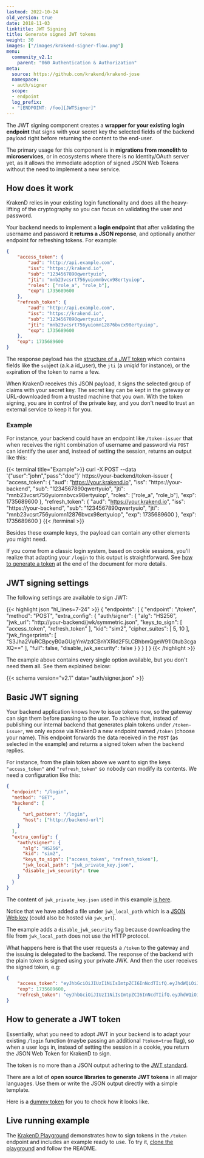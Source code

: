 ```yaml
---
lastmod: 2022-10-24
old_version: true
date: 2018-11-03
linktitle: JWT Signing
title: Generate signed JWT tokens
weight: 30
images: ["/images/krakend-signer-flow.png"]
menu:
  community_v2.1:
    parent: "060 Authentication & Authorization"
meta:
  source: https://github.com/krakend/krakend-jose
  namespace:
  - auth/signer
  scope:
  - endpoint
  log_prefix:
  - "[ENDPOINT: /foo][JWTSigner]"
---
```


The JWT signing component creates a **wrapper for your existing login endpoint** that signs with your secret key the selected fields of the backend payload right before returning the content to the end-user.

The primary usage for this component is in **migrations from monolith to microservices**, or in ecosystems where there is no Identity/OAuth server yet, as it allows the immediate adoption of signed JSON Web Tokens without the need to implement a new service.

## How does it work
KrakenD relies in your existing login functionality and does all the heavy-lifting of the cryptography so you can focus on validating the user and password.

Your backend needs to implement a **login endpoint** that after validating the username and password **it returns a JSON reponse**, and optionally another endpoint for refreshing tokens. For example:

```json
{
    "access_token": {
        "aud": "http://api.example.com",
        "iss": "https://krakend.io",
        "sub": "1234567890qwertyuio",
        "jti": "mnb23vcsrt756yuiomnbvcx98ertyuiop",
        "roles": ["role_a", "role_b"],
        "exp": 1735689600
    },
    "refresh_token": {
        "aud": "http://api.example.com",
        "iss": "https://krakend.io",
        "sub": "1234567890qwertyuio",
        "jti": "mnb23vcsrt756yuiomn12876bvcx98ertyuiop",
        "exp": 1735689600
    },
    "exp": 1735689600
}
```

The response payload has the [structure of a JWT token](https://www.rfc-editor.org/rfc/rfc7519#section-4.1) which contains fields like the `sub`ject (a.k.a id_user), the `jti` (a *uniqid* for instance), or the `exp`iration of the token to name a few.

When KrakenD receives this JSON payload, it signs the selected group of claims with your secret key. The secret key can be kept in the gateway or URL-downloaded from a trusted machine that you own. With the token signing, you are in control of the private key, and you don't need to trust an external service to keep it for you.

### Example
For instance, your backend could have an endpoint like `/token-issuer` that when receives the right combination of username and password via `POST` can identify the user and, instead of setting the session, returns an output like this:

{{< terminal title="Example">}}
curl -X POST --data '{"user":"john","pass":"doe"}' https://your-backend/token-issuer
{
    "access_token": {
        "aud": "https://your.krakend.io",
        "iss": "https://your-backend",
        "sub": "1234567890qwertyuio",
        "jti": "mnb23vcsrt756yuiomnbvcx98ertyuiop",
        "roles": ["role_a", "role_b"],
        "exp": 1735689600
    },
    "refresh_token": {
        "aud": "https://your.krakend.io",
        "iss": "https://your-backend",
        "sub": "1234567890qwertyuio",
        "jti": "mnb23vcsrt756yuiomn12876bvcx98ertyuiop",
        "exp": 1735689600
    },
    "exp": 1735689600
}
{{< /terminal >}}


Besides these example keys, the payload can contain any other elements you might need.

If you come from a classic login system, based on cookie sessions, you'll realize that adapting your `/login` to this output is straightforward. See [how to generate a token](#how-to-generate-a-jwt-token) at the end of the document for more details.


## JWT signing settings
The following settings are available to sign JWT:

{{< highlight json "hl_lines=7-24" >}}
{
  "endpoints": [
    {
      "endpoint": "/token",
      "method": "POST",
      "extra_config": {
        "auth/signer": {
          "alg": "HS256",
          "jwk_url": "http://your-backend/jwk/symmetric.json",
          "keys_to_sign": [
            "access_token",
            "refresh_token"
          ],
          "kid": "sim2",
          "cipher_suites": [
            5,
            10
          ],
          "jwk_fingerprints": [
            "S3Jha2VuRCBpcyB0aGUgYmVzdCBnYXRld2F5LCBhbmQgeW91IGtub3cgaXQ=="
          ],
          "full": false,
          "disable_jwk_security": false
        }
      }
    }
  ]
}
{{< /highlight >}}

The example above contains every single option available, but you don't need them all. See them explained below:

{{< schema version="v2.1" data="auth/signer.json" >}}

## Basic JWT signing
Your backend application knows how to issue tokens now, so the gateway can sign them before passing to the user. To achieve that, instead of publishing our internal backend that generates plain tokens under `/token-issuer`, we only expose via KrakenD a new endpoint named `/token` (choose your name). This endpoint forwards the data received in the `POST` (as selected in the example) and returns a signed token when the backend replies.

For instance, from the plain token above we want to sign the keys `"access_token"` and `"refresh_token"` so nobody can modify its contents. We need a configuration like this:

```json
{
  "endpoint": "/login",
  "method": "GET",
  "backend": [
    {
      "url_pattern": "/login",
      "host": ["http://backend-url"]
    }
  ],
  "extra_config": {
    "auth/signer": {
      "alg": "HS256",
      "kid": "sim2",
      "keys_to_sign": ["access_token", "refresh_token"],
      "jwk_local_path": "jwk_private_key.json",
      "disable_jwk_security": true
    }
  }
}
```

The content of `jwk_private_key.json` used in this example [is here](https://github.com/krakend/playground-community/blob/master/data/jwk/symmetric.json).


Notice that we have added a file under `jwk_local_path` which is a [JSON Web key](https://tools.ietf.org/html/rfc7517#appendix-C.1) (could also be hosted via `jwk_url`).

The example adds a `disable_jwk_security` flag because downloading the file from `jwk_local_path` does not use the HTTP protocol.


What happens here is that the user requests a `/token` to the gateway and the issuing is delegated to the backend. The response of the backend with the plain token is signed using your private JWK. And then the user receives the signed token, e.g:

```json
{
    "access_token": "eyJhbGciOiJIUzI1NiIsImtpZCI6InNcdTIifQ.eyJhdWQiOiJodHRwOi8vYXBpLmV4YW1wbGUuY29tIiwiZXhwIjoxNzM1Njg5NjAwLCJpf1MiOiJodHRwczovL2tyYWtlbmQuaW8iLCJqdGkiOiJtbmIyM3Zjf1J0NzU2eXVcd21uYnZjeDk4ZXJ0eXVcd3AiLCJyb2xlcyI6WyJyb2xlX2EiLCJyb2xlX2IiXSwif1ViIjoiMTIzNDU2Nzg5MHF3ZXJ0eXVcdyJ9.htgbhantGcv6zrN1i43Rl58q1sokh3lzuFgzfenI0Rk",
    "exp": 1735689600,
    "refresh_token": "eyJhbGciOiJIUzI1NiIsImtpZCI6InNcdTIifQ.eyJhdWQiOiJodHRwOi8vYXBpLmV4YW1wbGUuY29tIiwiZXhwIjoxNzM1Njg5NjAwLCJpf1MiOiJodHRwczovL2tyYWtlbmQuaW8iLCJqdGkiOiJtbmIyM3Zjf1J0NzU2eXVcd21uMTI4NzZidmN4OThlcnR5dWlvcCIsInN1YiI6IjEyMzQ1Njc4OTBxd2VydHl1aW8ifQ.4v36tuYHe4E9gCVO-_asuXfzSzoJdoR0NJfVQdVKidw"
}
```

## How to generate a JWT token
Essentially, what you need to adopt JWT in your backend is to adapt your existing `/login` function (maybe passing an additional `?token=true` flag), so when a user logs in, instead of setting the session in a cookie, you return the JSON Web Token for KrakenD to sign.

The token is no more than a JSON output adhering to the [JWT standard](https://tools.ietf.org/html/rfc7519).

There are a lot of **open source libraries to generate JWT tokens** in all major languages. Use them or write the JSON output directly with a simple template.

Here is a [dummy token](https://github.com/krakend/playground-community/blob/master/data/token.json) for you to check how it looks like.

## Live running example
The [KrakenD Playground](/docs/v2.1/overview/playground/) demonstrates how to sign tokens in the `/token` endpoint and includes an example ready to use. To try it, [clone the playground](https://github.com/krakend/playground-community) and follow the README.
